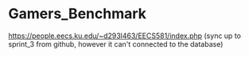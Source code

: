 # Gamers_Benchmark

https://people.eecs.ku.edu/~d293l463/EECS581/index.php (sync up to sprint_3 from github, however it can't connected to the database)
